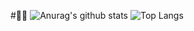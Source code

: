 #👋🔭
![Anurag's github stats](https://github-readme-stats.vercel.app/api?username=ObiSky&count_private=true&show_icons=true&theme=gruvbox)<!-- GitHub stats -->
![Top Langs](https://github-readme-stats.vercel.app/api/top-langs/?username=ObiSky&layout=compact)<!-- Languages stats -->

<!--
**ObiSky/ObiSky** is a ✨ _special_ ✨ repository because its `README.md` (this file) appears on your GitHub profile.

-->
